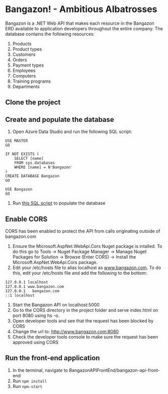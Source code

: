 # Bangazon! - Ambitious Albatrosses

Bangazon is a .NET Web API that makes each resource in the Bangazon ERD available to application developers throughout the entire company. The database contains the following resources:

1. Products
1. Product types
1. Customers
1. Orders
1. Payment types
1. Employees
1. Computers
1. Training programs
1. Departments

## Clone the project

## Create and populate the database

1. Open Azure Data Studio and run the following SQL script:
```
USE MASTER
GO

IF NOT EXISTS (
    SELECT [name]
    FROM sys.databases
    WHERE [name] = N'Bangazon'
)
CREATE DATABASE Bangazon
GO

USE Bangazon
GO
```
1. Run [this SQL script](https://github.com/nss-day-cohort-30/bangazon-api-ambitious-albatrosses/blob/master/AmbitiousAlbatrossesData.txt) to populate the database

## Enable CORS

CORS has been enabled to protect the API from calls originating outside of bangazon.com

1. Ensure the Microsoft.AspNet.WebApi.Cors Nuget package is intalled. To do this go to
Tools -> Nuget Package Manager -> Manage Nuget Packages for Solution -> Browse (Enter CORS) -> Install the Microsoft.AspNet.WebApi.Cors package.
1. Edit your /etc/hosts file to alias localhost as www.bangazon.com. To do this, edit your /etc/hosts file and add the following to the bottom:
```
127.0.0.1 localhost
127.0.0.1 www.bangazon.com
127.0.0.1	bangazon.com
::1 localhost
```

1. Start the Bangazon API on localhost:5000
1. Go to the CORS directory in the project folder and serve index.html on port 8080 using hs -o.
1. Open developer tools and see that the request has been blocked by CORS
1. Change the url to: http://www.bangazon.com:8080
1. Check the developer tools console to make sure the request has been approved using CORS

## Run the front-end application

1. In the terminal, navigate to BangazonAPIFrontEnd/bangazon-api-front-end
1. Run `npm install`
1. Run `npm-start`